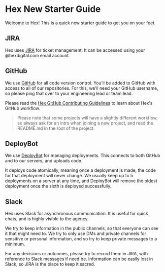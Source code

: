 # Hex New Starter Guide

Welcome to Hex! This is a quick new starter guide to get you on your feet.

## JIRA

Hex uses [JIRA](https://hexdigital.atlassian.net/) for ticket management.
It can be accessed using your @hexdigital.com email account.

## GitHub

We use [GitHub](https://github.com) for all code version control. You'll be added to GitHub with access
to all of our repositories. For this, we'll need your GitHub username, so
please ping that over to your engineering lead or team lead.

Please read the [Hex GitHub Contributing Guidelines](https://github.com/hex-digital/guidelines/tree/master/github-contributing)
to learn about Hex's GitHub workflow. 

> Please note that some projects will have a slightly different workflow,
> so always ask for an intro when joining a new project, and read the 
> README.md in the root of the project.

## DeployBot

We use [DeployBot](https://hex-digital.deploybot.com) for managing deployments.
This connects to both GitHub and to our servers, and uploads code.

It deploys code atomically, meaning once a deployment is made, the code for
that deployment will never change. We usually keep up to 5 deployments
on a server at any time, and DeployBot will remove the oldest deployment once
the sixth is deployed successfully.

## Slack

Hex uses Slack for asynchronous communication. It is useful for quick chats,
and is highly visible to the agency. 

We try to keep information in the public channels, so that everyone can see
it that might need to. We try to only use DMs and private channels for
sensitive or personal information, and so try to keep private messages to a minimum.

For any decisions or outcomes, please try to record them in JIRA, with reference
to Slack messages if need be. Information can be easily lost in Slack, so JIRA
is the place to keep it sacred.
